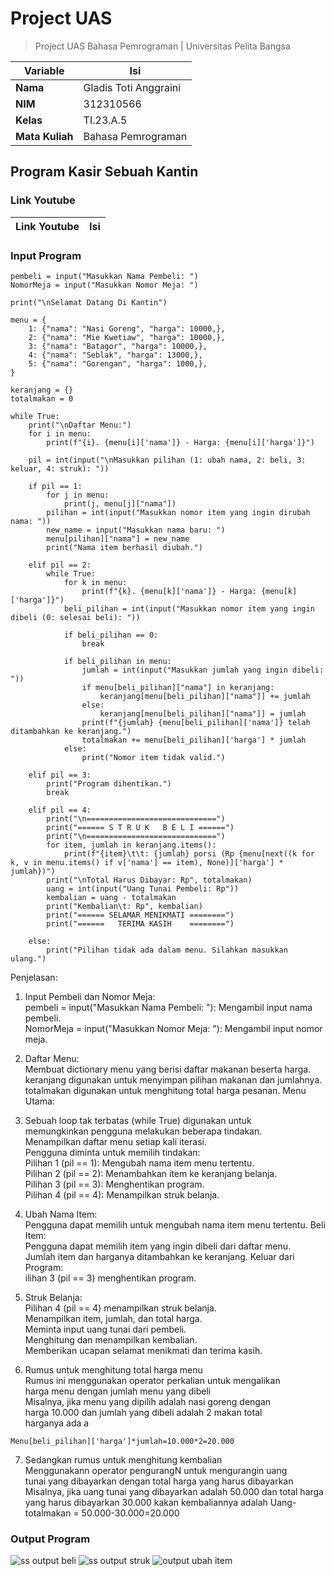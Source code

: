 # Project UAS
>Project UAS Bahasa Pemrograman | Universitas Pelita Bangsa

| Variable | Isi |
| -------- | --- |
| **Nama** | Gladis Toti Anggraini |
| **NIM** | 312310566 |
| **Kelas** | TI.23.A.5 |
| **Mata Kuliah** | Bahasa Pemrograman |

## Program Kasir Sebuah Kantin 
### Link Youtube

| Link Youtube| Isi |
| --------    | --- |

### Input Program
``````
pembeli = input("Masukkan Nama Pembeli: ")
NomorMeja = input("Masukkan Nomor Meja: ")

print("\nSelamat Datang Di Kantin")

menu = {
    1: {"nama": "Nasi Goreng", "harga": 10000,},
    2: {"nama": "Mie Kwetiaw", "harga": 10000,},
    3: {"nama": "Batagor", "harga": 10000,},
    4: {"nama": "Seblak", "harga": 13000,},
    5: {"nama": "Gorengan", "harga": 1000,},
}

keranjang = {}
totalmakan = 0

while True:
    print("\nDaftar Menu:")
    for i in menu:
        print(f"{i}. {menu[i]['nama']} - Harga: {menu[i]['harga']}")

    pil = int(input("\nMasukkan pilihan (1: ubah nama, 2: beli, 3: keluar, 4: struk): "))

    if pil == 1:
        for j in menu:
            print(j, menu[j]["nama"])
        pilihan = int(input("Masukkan nomor item yang ingin dirubah nama: "))
        new_name = input("Masukkan nama baru: ")
        menu[pilihan]["nama"] = new_name
        print("Nama item berhasil diubah.")

    elif pil == 2:
        while True:
            for k in menu:
                print(f"{k}. {menu[k]['nama']} - Harga: {menu[k]['harga']}")
            beli_pilihan = int(input("Masukkan nomor item yang ingin dibeli (0: selesai beli): "))
            
            if beli_pilihan == 0:
                break
                
            if beli_pilihan in menu:
                jumlah = int(input("Masukkan jumlah yang ingin dibeli: "))
                if menu[beli_pilihan]["nama"] in keranjang:
                    keranjang[menu[beli_pilihan]["nama"]] += jumlah
                else:
                    keranjang[menu[beli_pilihan]["nama"]] = jumlah
                print(f"{jumlah} {menu[beli_pilihan]['nama']} telah ditambahkan ke keranjang.")
                totalmakan += menu[beli_pilihan]['harga'] * jumlah
            else:
                print("Nomor item tidak valid.")

    elif pil == 3:
        print("Program dihentikan.")
        break

    elif pil == 4:
        print("\n=============================")
        print("====== S T R U K   B E L I ======")
        print("\n=============================")
        for item, jumlah in keranjang.items():
            print(f"{item}\t\t: {jumlah} porsi (Rp {menu[next((k for k, v in menu.items() if v['nama'] == item), None)]['harga'] * jumlah})")
        print("\nTotal Harus Dibayar: Rp", totalmakan)
        uang = int(input("Uang Tunai Pembeli: Rp"))
        kembalian = uang - totalmakan
        print("Kembalian\t: Rp", kembalian)
        print("====== SELAMAR MENIKMATI ========")
        print("======   TERIMA KASIH    ========")

    else:
        print("Pilihan tidak ada dalam menu. Silahkan masukkan ulang.")
``````
Penjelasan:
1. Input Pembeli dan Nomor Meja:
</br>pembeli = input("Masukkan Nama Pembeli: "): Mengambil input nama pembeli.
</br>NomorMeja = input("Masukkan Nomor Meja: "): Mengambil input nomor meja.

2. Daftar Menu:
</br>Membuat dictionary menu yang berisi daftar makanan beserta harga.
</br>keranjang digunakan untuk menyimpan pilihan makanan dan jumlahnya.
</br>totalmakan digunakan untuk menghitung total harga pesanan.
Menu Utama:

3. Sebuah loop tak terbatas (while True) digunakan untuk </br>memungkinkan pengguna melakukan beberapa tindakan.
</br>Menampilkan daftar menu setiap kali iterasi.
</br>Pengguna diminta untuk memilih tindakan:
</br>Pilihan 1 (pil == 1): Mengubah nama item menu tertentu.
</br>Pilihan 2 (pil == 2): Menambahkan item ke keranjang belanja.
</br>Pilihan 3 (pil == 3): Menghentikan program.
</br>Pilihan 4 (pil == 4): Menampilkan struk belanja.

4. Ubah Nama Item:
</br>Pengguna dapat memilih untuk mengubah nama item menu tertentu.
Beli Item:
</br>Pengguna dapat memilih item yang ingin dibeli dari daftar menu.
</br>Jumlah item dan harganya ditambahkan ke keranjang.
Keluar dari Program:
</br>ilihan 3 (pil == 3) menghentikan program.
5. Struk Belanja:
</br>Pilihan 4 (pil == 4) menampilkan struk belanja.
</br>Menampilkan item, jumlah, dan total harga.
</br>Meminta input uang tunai dari pembeli.
</br>Menghitung dan menampilkan kembalian.
</br>Memberikan ucapan selamat menikmati dan terima kasih.
6. Rumus untuk menghitung total harga menu 
</br>Rumus ini menggunakan operator perkalian untuk mengalikan </br>harga menu dengan jumlah menu yang dibeli 
</br>Misalnya, jika menu yang dipilih adalah nasi goreng dengan </br>harga 10.000 dan jumlah yang dibeli adalah 2 makan total </br>harganya ada a
``````
Menu[beli_pilihan]['harga']*jumlah=10.000*2=20.000
``````
7. Sedangkan rumus untuk menghitung kembalian 
</br>Menggunakann operator pengurangN untuk mengurangin uang </br>tunai yang dibayarkan dengan total harga yang harus dibayarkan 
</br>Misalnya, jika uang tunai yang dibayarkan adalah 50.000 dan total harga yang harus dibayarkan 30.000 kakan kembaliannya adalah 
Uang-totalmakan = 50.000-30.000=20.000

### Output Program
![ss output beli](https://github.com/Gladis32/ProjectUAS/assets/148181064/30a4cb29-fb69-4b88-98b6-12910958c984)
![ss output struk](https://github.com/Gladis32/ProjectUAS/assets/148181064/2fc0e262-f68f-4dc0-85d5-d5dc7ddc0083)
![output ubah item](https://github.com/Gladis32/ProjectUAS/assets/148181064/7293229c-729c-4642-9a26-2c2cbc2bd440)






